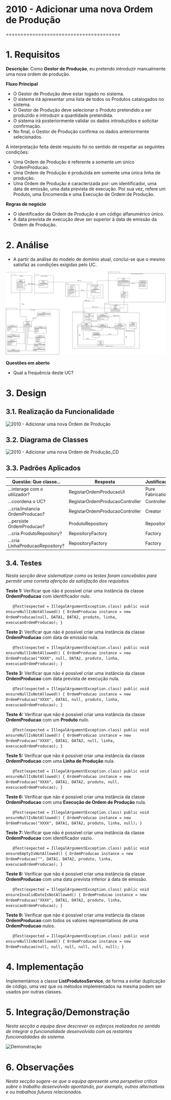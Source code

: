 

# 2010 - Adicionar uma nova Ordem de Produção
=======================================

# 1. Requisitos

**Descrição**: Como **Gestor de Produção**, eu pretendo introduzir manualmente uma nova ordem de produção.

**Fluxo Principal**
* O Gestor de Produção deve estar logado no sistema.
* O sistema irá apresentar uma lista de todos os Produtos catalogados no sistema.
* O Gestor de Produção deve selecionar o Produto pretendido a ser produzido e introduzir a quantidade pretendida.
* O sistema irá posteriormente validar os dados introduzidos e solicitar confirmação.
* No final, o Gestor de Produção confirma os dados anteriormente selecionados.

A interpretação feita deste requisito foi no sentido de respeitar as seguintes condições:

* Uma Ordem de Produção é referente a somente um único OrdemProducao.
* Uma Ordem de Produção é produzida em somente uma única linha de produção.
* Uma Ordem de Produção é caracterizada por: um identificador, uma data de emissão, uma data prevista de execução. Por sua vez, refere um Produto, uma Encomenda e uma Execução de Ordem de Produção.

**Regras de negócio**

* O identificador da Ordem de Produção é um código alfanumérico único.
* A data prevista de execução deve ser superior à data de emissão da Ordem de Produção.

# 2. Análise

* A partir da análise do modelo de domínio atual, conclui-se que o mesmo satisfaz as condições exigidas pelo UC.

![Modelo_de_Dominio.svg](../Modelo_de_Dominio.svg)

**Questões em aberto**
* Qual a frequência deste UC?

# 3. Design

## 3.1. Realização da Funcionalidade

![2010 - Adicionar uma nova Ordem de Produção](http://www.plantuml.com/plantuml/svg/dLF1QiCm3BtdAtHC8OLkny0APNJGmrZfw0S8I-qCgRNOJjTzpmxxaFxOuZGbf4cth2VZzvwa9ydsscSCzvEx2OnXHbffCMYXs24OsIEyME8T4CFI2XN7x-ENHD6Ajzfvj1LP4GfblHXFUub7CTvAbh5DbMNqV7lybds5Ud7nAFf3FPuksRfImKPnWFdWKylluhGNgpcaw2g2YLho-OGg78tj2wAiS7BJCB-ssFBMYTneGxCi6z3ObK6j5waN4dSUqJ_dN8O3oUkRV5opC6H5je-FDR7nUgCLajW4yWBBAo5n0fWNd77jEO72LFWpKtacGEXnQNaVSiuFh4As0Pi_Irk2b6kqLWeym6bTSMDenNcXouqWuO0wxVpXnxIGfi35049Ryvrs3gM_nyvSBhsF-fvZg_WDZ_9QlCCznvtkHj4F)

## 3.2. Diagrama de Classes

![2010 - Adicionar uma nova Ordem de Produção_CD](http://www.plantuml.com/plantuml/svg/dLHBRjim4Dth50Eld5eEd2wDRb8x1hme6ZJD0IRas2OWaGf96KcBdgQBekV8nKhgOv6MRBTTIPfvx_7DS3HMs8pW_Unc1bEuvO899L53cID8jKVuh3dbm0dkjUBbsw-tdof9M8R6rAagp531zsJoOBMGMn2Sf1KRmP0hdKoMQ0auMhpBXJ6eWiYzfhqmBlD2p8ia4s2QN7OSQQGXFHrafe3F9MLKsR7kivI28wTFnDqp1Mfm2oMjLfcwIdwqPRGIlN8MEzU81uksDCwpAfzSevvBTBwySeNyvbu7SsH9yYhvLUJaHFAYyhqI-PBQGpeFIp85wQhx9nlP6JPMQNaEMEFMrjrS2FA1JgPfbKUifGMckDYg5JvfmTI1L4SNAYVD16Q7E2V3Fhexe2ZYS4L65hjxZ5JJ8xNqe9A6xBIvkvGvXQtI0kyCKzdE1ODhMxJ9eCHQFxBapWqR_HYEHS1iZWowGzgu0IF9oCyClLYF1as5CiBrNv0P1sw-qDQFeuw6g1csZ7J37S0SJ_hG45qQxg4V8lBMU7vT8VEFoarpGLUzWUZWCMu26o7vRPQ5dAYMqqo3UnhxVHBXAvrBdHlTZE33j2ocrTiW-d4z1xR379E1M_iBVdTQgzDlMIpJF-VWeDV4OmD7oexeXZWvrSZ_OCCeH_aQqaw8pw5ewcXjzwczUWBIXLClzzfR7rw_STbHRWv-ZOKRSpIxlduNuWSrQrwxFF-5isoATxY8L7qqWdFObgZTNwdEmmFV0UNG_dDbQzgGfgHQwqVZMDFdyFOxYJTSZFFKkgHkUvv2_040)

## 3.3. Padrões Aplicados


| **Questão: Que classe...**       | **Resposta**                       | **Justificação**                                         |
|----------------------------------|------------------------------------|----------------------------------------------------------|
| ...interage com o utilizador?    | RegistarOrdemProducaoUI                  | Pure Fabrication                                         |
| ...coordena o UC?                | RegistarOrdemProducaoController          | Controller                                               |
| ...cria/instancia OrdemProducao?       | RegistarOrdemProducaoController          | Creator                                                  |
| ...persiste OrdemProducao?             | ProdutoRepository                  | Repository                                               |
| ...cria ProdutoRepository?     | RepositoryFactory                  | Factory                                                  |
| ...cria LinhaProducaoRepository?     | RepositoryFactory                  | Factory                                                  |


## 3.4. Testes
*Nesta secção deve sistematizar como os testes foram concebidos para permitir uma correta aferição da satisfação dos requisitos.*

**Teste 1:** Verificar que não é possível criar uma instância da classe **OrdemProducao** com identificador nulo.

`   @Test(expected = IllegalArgumentException.class)
      public void ensureNullIsNotAllowed() {
      OrdemProducao instance = new OrdemProducao(null, DATA1, DATA2, produto, linha, execucaoOrdemProducao);
   }`

**Teste 2:** Verificar que não é possível criar uma instância da classe **OrdemProducao** com data de emissão nula.

`   @Test(expected = IllegalArgumentException.class)
      public void ensureNullIsNotAllowed() {
      OrdemProducao instance = new OrdemProducao("XXXX", null, DATA2, produto, linha, execucaoOrdemProducao);
   }`

**Teste 3:** Verificar que não é possível criar uma instância da classe **OrdemProducao** com data prevista de execução nula.

`   @Test(expected = IllegalArgumentException.class)
      public void ensureNullIsNotAllowed() {
      OrdemProducao instance = new OrdemProducao("XXXX", DATA1, null, produto, linha, execucaoOrdemProducao);
   }`

**Teste 4:** Verificar que não é possível criar uma instância da classe **OrdemProducao** com um **Produto** nulo.

`   @Test(expected = IllegalArgumentException.class)
      public void ensureNullIsNotAllowed() {
      OrdemProducao instance = new OrdemProducao("XXXX", DATA1, DATA2, null, linha, execucaoOrdemProducao);
   }`

**Teste 5:** Verificar que não é possível criar uma instância da classe **OrdemProducao** com uma **Linha de Produção** nula.

`   @Test(expected = IllegalArgumentException.class)
      public void ensureNullIsNotAllowed() {
      OrdemProducao instance = new OrdemProducao("XXXX", DATA1, DATA2, produto, null, execucaoOrdemProducao);
   }`

**Teste 6:** Verificar que não é possível criar uma instância da classe **OrdemProducao** com uma **Execução de Ordem de Produção** nula.

`   @Test(expected = IllegalArgumentException.class)
      public void ensureNullIsNotAllowed() {
      OrdemProducao instance = new OrdemProducao("XXXX", DATA1, DATA2, produto, linha, null);
   }`

**Teste 7:** Verificar que não é possível criar uma instância da classe **OrdemProducao** com identificador vazio.

`   @Test(expected = IllegalArgumentException.class)
      public void ensureEmptyIsNotAllowed() {
      OrdemProducao instance = new OrdemProducao("", DATA1, DATA2, produto, linha, execucaoOrdemProducao);
   }`

**Teste 8:** Verificar que não é possível criar uma instância da classe **OrdemProducao** com uma data prevista inferior à data de emissão.

`   @Test(expected = IllegalArgumentException.class)
      public void ensureInvalidDateIsNotAllowed() {
      OrdemProducao instance = new OrdemProducao("XXXX", DATA1, DATA2, produto, linha, execucaoOrdemProducao);
   }`


**Teste 9:** Verificar que não é possível criar uma instância da classe **OrdemProducao** com todos os valores representativos de uma **OrdemProducao** nulos.

`   @Test(expected = IllegalArgumentException.class)
      public void ensureNullIsNotAllowed() {
      OrdemProducao instance = new OrdemProducao(null, null, null, null, null, null);
   }`

# 4. Implementação

Implementámos a classe **ListProdutosService**, de forma a evitar duplicação de código, uma vez que os métodos implementados na mesma podem ser usados por outras classes.

# 5. Integração/Demonstração

*Nesta secção a equipa deve descrever os esforços realizados no sentido de integrar a funcionalidade desenvolvida com as restantes funcionalidades do sistema.*

![Demonstração](https://i.ibb.co/vLk6H0C/Anota-o-2020-05-31-160035.png)

# 6. Observações

*Nesta secção sugere-se que a equipa apresente uma perspetiva critica sobre o trabalho desenvolvido apontando, por exemplo, outras alternativas e ou trabalhos futuros relacionados.*
